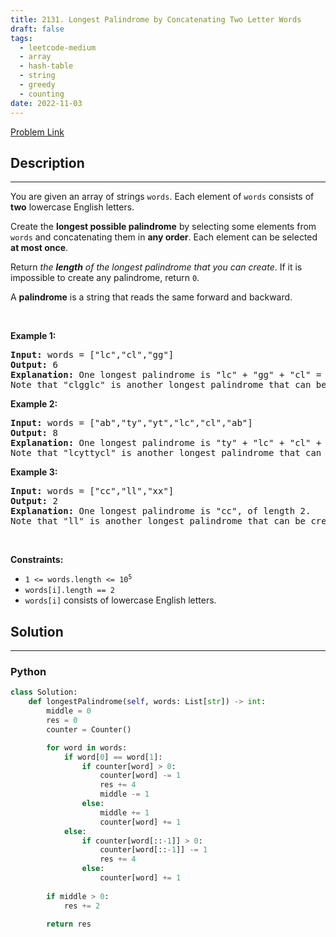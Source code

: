 ```yaml
---
title: 2131. Longest Palindrome by Concatenating Two Letter Words
draft: false
tags: 
  - leetcode-medium
  - array
  - hash-table
  - string
  - greedy
  - counting
date: 2022-11-03
---
```


[Problem Link](https://leetcode.com/problems/longest-palindrome-by-concatenating-two-letter-words/)

## Description

---
<p>You are given an array of strings <code>words</code>. Each element of <code>words</code> consists of <strong>two</strong> lowercase English letters.</p>

<p>Create the <strong>longest possible palindrome</strong> by selecting some elements from <code>words</code> and concatenating them in <strong>any order</strong>. Each element can be selected <strong>at most once</strong>.</p>

<p>Return <em>the <strong>length</strong> of the longest palindrome that you can create</em>. If it is impossible to create any palindrome, return <code>0</code>.</p>

<p>A <strong>palindrome</strong> is a string that reads the same forward and backward.</p>

<p>&nbsp;</p>
<p><strong class="example">Example 1:</strong></p>

<pre>
<strong>Input:</strong> words = [&quot;lc&quot;,&quot;cl&quot;,&quot;gg&quot;]
<strong>Output:</strong> 6
<strong>Explanation:</strong> One longest palindrome is &quot;lc&quot; + &quot;gg&quot; + &quot;cl&quot; = &quot;lcggcl&quot;, of length 6.
Note that &quot;clgglc&quot; is another longest palindrome that can be created.
</pre>

<p><strong class="example">Example 2:</strong></p>

<pre>
<strong>Input:</strong> words = [&quot;ab&quot;,&quot;ty&quot;,&quot;yt&quot;,&quot;lc&quot;,&quot;cl&quot;,&quot;ab&quot;]
<strong>Output:</strong> 8
<strong>Explanation:</strong> One longest palindrome is &quot;ty&quot; + &quot;lc&quot; + &quot;cl&quot; + &quot;yt&quot; = &quot;tylcclyt&quot;, of length 8.
Note that &quot;lcyttycl&quot; is another longest palindrome that can be created.
</pre>

<p><strong class="example">Example 3:</strong></p>

<pre>
<strong>Input:</strong> words = [&quot;cc&quot;,&quot;ll&quot;,&quot;xx&quot;]
<strong>Output:</strong> 2
<strong>Explanation:</strong> One longest palindrome is &quot;cc&quot;, of length 2.
Note that &quot;ll&quot; is another longest palindrome that can be created, and so is &quot;xx&quot;.
</pre>

<p>&nbsp;</p>
<p><strong>Constraints:</strong></p>

<ul>
	<li><code>1 &lt;= words.length &lt;= 10<sup>5</sup></code></li>
	<li><code>words[i].length == 2</code></li>
	<li><code>words[i]</code> consists of lowercase English letters.</li>
</ul>


## Solution

---
### Python
``` py title='longest-palindrome-by-concatenating-two-letter-words'
class Solution:
    def longestPalindrome(self, words: List[str]) -> int:
        middle = 0
        res = 0
        counter = Counter()

        for word in words:
            if word[0] == word[1]:
                if counter[word] > 0:
                    counter[word] -= 1
                    res += 4
                    middle -= 1
                else:
                    middle += 1
                    counter[word] += 1
            else:
                if counter[word[::-1]] > 0:
                    counter[word[::-1]] -= 1
                    res += 4
                else:
                    counter[word] += 1
        
        if middle > 0:
            res += 2
        
        return res
```


